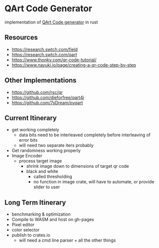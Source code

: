 # QArt Code Generator

implementation of [QArt Code generator](https://research.swtch.com/qr/draw/) in rust

## Resources
- https://research.swtch.com/field
- https://research.swtch.com/qart
- https://www.thonky.com/qr-code-tutorial/
- https://www.nayuki.io/page/creating-a-qr-code-step-by-step

## Other Implementations
- https://github.com/rsc/qr
- https://github.com/dieforfree/qart4j
- https://github.com/7sDream/pyqart

## Current Itinerary
- get working completely
  - data bits need to be interleaved completely before interleaving of error bits
  - will need two separate iters probably
- Get randomness working properly
- Image Encoder
  - process target image
    - shrink image down to dimensions of target qr code
    - black and white
      - called thresholding
      - no function in image crate, will have to automate, or provide slider to user

  
## Long Term Itinerary
- benchmarking & optimization
- Compile to WASM and host on gh-pages
- Pixel editor
- color selector
- publish to crates.io
  - will need a cmd line parser + all the other things
